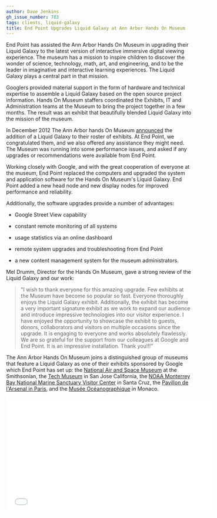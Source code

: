```yaml
---
author: Dave Jenkins
gh_issue_number: 783
tags: clients, liquid-galaxy
title: End Point Upgrades Liquid Galaxy at Ann Arbor Hands On Museum
---
```


End Point has assisted the Ann Arbor Hands On Museum in upgrading their Liquid Galaxy to the latest version of interactive immersive digital viewing experience.  The museum has a mission to inspire children to discover the wonder of science, technology, math, art, and engineering, and to be the leader in imaginative and interactive learning experiences. The Liquid Galaxy plays a central part in that mission.

Googlers provided material support in the form of hardware and technical expertise to assemble a Liquid Galaxy based on the open source project information.  Hands On Museum staffers coordinated the Exhibits, IT and Administration teams at the Museum to bring the project together in a few months.  The result was an exhibit that beautifully blended Liquid Galaxy into the mission of the museum.

In December 2012 The Ann Arbor hands On Museum [announced](http://www.aahom.org/about-us/press/news/ann-arbor-hands-museum-unveils-google-liquid-galaxy-exhibit) the addition of a Liquid Galaxy to their roster of exhibits. At End Point, we congratulated them, and we also offered any assistance they might need.  The Museum was running into some performance issues, and asked if any upgrades or recommendations were available from End Point.

Working closely with Google, and with the great cooperation of everyone at the museum, End Point replaced the computers and upgraded the system and application software for the Hands On Museum's Liquid Galaxy.  End Point added a new head node and new display nodes for improved performance and reliability.

Additionally, the software upgrades provide a number of advantages:

- Google Street View capability

- constant remote monitoring of all systems

- usage statistics via an online dashboard

- remote system upgrades and troubleshooting from End Point

- a new content management system for the museum administrators.

Mel Drumm, Director for the Hands On Museum, gave a strong review of the Liquid Galaxy and our work:

> "I wish to thank everyone for this amazing upgrade. Few exhibits at the Museum have become so popular so fast. Everyone thoroughly enjoys the Liquid Galaxy exhibit. Additionally, the exhibit has become a very important signature exhibit as we work to expand our audience and introduce impressive technologies into our visitor experience.   I have enjoyed the opportunity to showcase the exhibit to guests, donors, collaborators and visitors on multiple occasions since the upgrade.  It is engaging to everyone and works absolutely flawlessly.  We are so grateful for the support from our colleagues at Google and End Point. It is an impressive installation. Thank you!!!”

The Ann Arbor Hands On Museum joins a distinguished group of museums that feature a Liquid Galaxy as one of their exhibits sponsored by Google which End Point has set up: the [National Air and Space Museum](http://airandspace.si.edu/imageDetail.cfm?imageID=3486) at the Smithsonian, the [Tech Museum](http://www.thetech.org/plan-your-visit/galleries/you-are-everywhere) in San Jose California, the [NOAA Monterrey Bay National Marine Sanctuary Visitor Center](http://montereybay.noaa.gov) in Santa Cruz, the [Pavillon de l'Arsenal in Paris](http://www.youtube.com/watch?&v=BP6ZYBTjoXE), and the [Musée Océanographique](http://www.oceano.mc/fr/animations/le-liquid-galaxy-de-google/explorez-la-planete-bleue-avec-liquid-galaxy) in Monaco.

<object height="315" width="560"><param name="movie" value="//www.youtube.com/v/Vhd0nC5pjec?hl=en_US&amp;version=3"/><param name="allowFullScreen" value="true"/><param name="allowscriptaccess" value="always"/><embed allowfullscreen="true" allowscriptaccess="always" height="315" src="//www.youtube.com/v/Vhd0nC5pjec?hl=en_US&amp;version=3" type="application/x-shockwave-flash" width="560"/></object>
